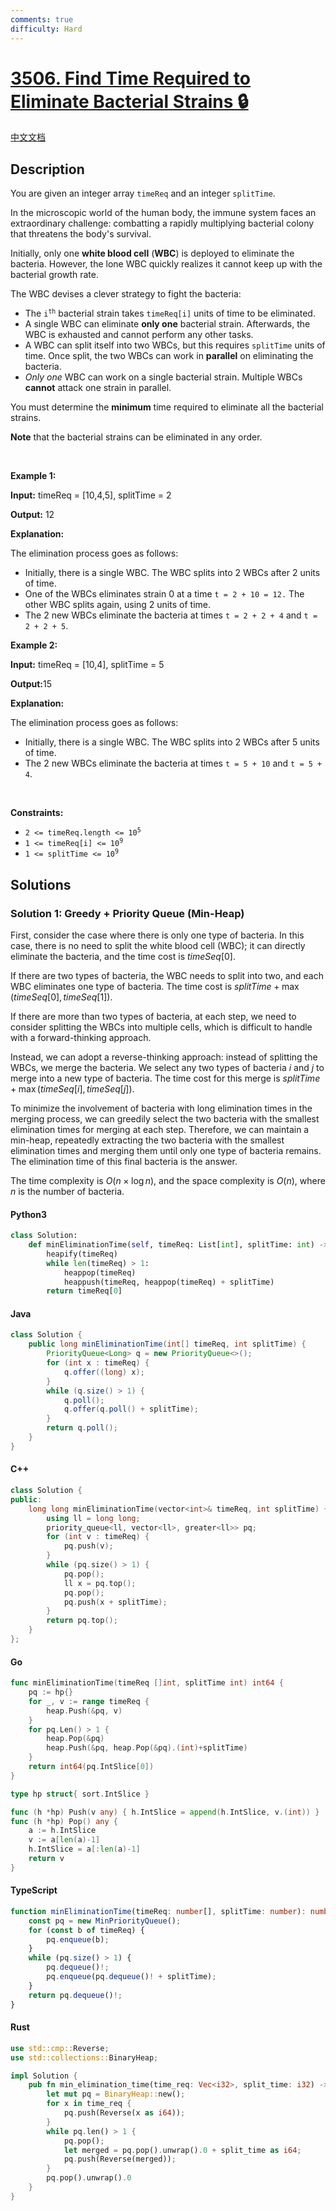 ```yaml
---
comments: true
difficulty: Hard
---
```


<!-- problem:start -->

# [3506. Find Time Required to Eliminate Bacterial Strains 🔒](https://leetcode.com/problems/find-time-required-to-eliminate-bacterial-strains)

[中文文档](/solution/3500-3599/3506.Find%20Time%20Required%20to%20Eliminate%20Bacterial%20Strains/README.md)

## Description

<!-- description:start -->

<p>You are given an integer array <code>timeReq</code> and an integer <code>splitTime</code>.</p>

<p>In the microscopic world of the human body, the immune system faces an extraordinary challenge: combatting a rapidly multiplying bacterial colony that threatens the body&#39;s survival.</p>

<p>Initially, only one <strong>white blood cell</strong> (<strong>WBC</strong>) is deployed to eliminate the bacteria. However, the lone WBC quickly realizes it cannot keep up with the bacterial growth rate.</p>

<p>The WBC devises a clever strategy to fight the bacteria:</p>

<ul>
	<li>The <code>i<sup>th</sup></code> bacterial strain takes <code>timeReq[i]</code> units of time to be eliminated.</li>
	<li>A single WBC can eliminate <strong>only one</strong> bacterial strain. Afterwards, the WBC is exhausted and cannot perform any other tasks.</li>
	<li>A WBC can split itself into two WBCs, but this requires <code>splitTime</code> units of time. Once split, the two WBCs can work in <strong>parallel</strong> on eliminating the bacteria.</li>
	<li><em>Only one</em> WBC can work on a single bacterial strain. Multiple WBCs <strong>cannot</strong> attack one strain in parallel.</li>
</ul>

<p>You must determine the <strong>minimum</strong> time required to eliminate all the bacterial strains.</p>

<p><strong>Note</strong> that the bacterial strains can be eliminated in any order.</p>

<p>&nbsp;</p>
<p><strong class="example">Example 1:</strong></p>

<div class="example-block">
<p><strong>Input:</strong> <span class="example-io">timeReq = [10,4,5], splitTime = 2</span></p>

<p><strong>Output:</strong> <span class="example-io">12</span></p>

<p><strong>Explanation:</strong></p>

<p>The elimination process goes as follows:</p>

<ul>
	<li>Initially, there is a single WBC. The WBC splits into 2 WBCs after 2 units of time.</li>
	<li>One of the WBCs eliminates strain 0 at a time <code>t = 2 + 10 = 12.</code> The other WBC splits again, using 2 units of time.</li>
	<li>The 2 new WBCs eliminate the bacteria at times <code>t = 2 + 2 + 4</code> and <code>t = 2 + 2 + 5</code>.</li>
</ul>
</div>

<p><strong class="example">Example 2:</strong></p>

<div class="example-block">
<p><strong>Input:</strong> <span class="example-io">timeReq = [10,4], splitTime = 5</span></p>

<p><strong>Output:</strong>15</p>

<p><strong>Explanation:</strong></p>

<p>The elimination process goes as follows:</p>

<ul>
	<li>Initially, there is a single WBC. The WBC splits into 2 WBCs after 5 units of time.</li>
	<li>The 2 new WBCs eliminate the bacteria at times <code>t = 5 + 10</code> and <code>t = 5 + 4</code>.</li>
</ul>
</div>

<p>&nbsp;</p>
<p><strong>Constraints:</strong></p>

<ul>
	<li><code>2 &lt;= timeReq.length &lt;= 10<sup>5</sup></code></li>
	<li><code>1 &lt;= timeReq[i] &lt;= 10<sup>9</sup></code></li>
	<li><code>1 &lt;= splitTime &lt;= 10<sup>9</sup></code></li>
</ul>

<!-- description:end -->

## Solutions

<!-- solution:start -->

### Solution 1: Greedy + Priority Queue (Min-Heap)

First, consider the case where there is only one type of bacteria. In this case, there is no need to split the white blood cell (WBC); it can directly eliminate the bacteria, and the time cost is $\textit{timeSeq}[0]$.

If there are two types of bacteria, the WBC needs to split into two, and each WBC eliminates one type of bacteria. The time cost is $\textit{splitTime} + \max(\textit{timeSeq}[0], \textit{timeSeq}[1])$.

If there are more than two types of bacteria, at each step, we need to consider splitting the WBCs into multiple cells, which is difficult to handle with a forward-thinking approach.

Instead, we can adopt a reverse-thinking approach: instead of splitting the WBCs, we merge the bacteria. We select any two types of bacteria $i$ and $j$ to merge into a new type of bacteria. The time cost for this merge is $\textit{splitTime} + \max(\textit{timeSeq}[i], \textit{timeSeq}[j])$.

To minimize the involvement of bacteria with long elimination times in the merging process, we can greedily select the two bacteria with the smallest elimination times for merging at each step. Therefore, we can maintain a min-heap, repeatedly extracting the two bacteria with the smallest elimination times and merging them until only one type of bacteria remains. The elimination time of this final bacteria is the answer.

The time complexity is $O(n \times \log n)$, and the space complexity is $O(n)$, where $n$ is the number of bacteria.

<!-- tabs:start -->

#### Python3

```python
class Solution:
    def minEliminationTime(self, timeReq: List[int], splitTime: int) -> int:
        heapify(timeReq)
        while len(timeReq) > 1:
            heappop(timeReq)
            heappush(timeReq, heappop(timeReq) + splitTime)
        return timeReq[0]
```

#### Java

```java
class Solution {
    public long minEliminationTime(int[] timeReq, int splitTime) {
        PriorityQueue<Long> q = new PriorityQueue<>();
        for (int x : timeReq) {
            q.offer((long) x);
        }
        while (q.size() > 1) {
            q.poll();
            q.offer(q.poll() + splitTime);
        }
        return q.poll();
    }
}
```

#### C++

```cpp
class Solution {
public:
    long long minEliminationTime(vector<int>& timeReq, int splitTime) {
        using ll = long long;
        priority_queue<ll, vector<ll>, greater<ll>> pq;
        for (int v : timeReq) {
            pq.push(v);
        }
        while (pq.size() > 1) {
            pq.pop();
            ll x = pq.top();
            pq.pop();
            pq.push(x + splitTime);
        }
        return pq.top();
    }
};
```

#### Go

```go
func minEliminationTime(timeReq []int, splitTime int) int64 {
	pq := hp{}
	for _, v := range timeReq {
		heap.Push(&pq, v)
	}
	for pq.Len() > 1 {
		heap.Pop(&pq)
		heap.Push(&pq, heap.Pop(&pq).(int)+splitTime)
	}
	return int64(pq.IntSlice[0])
}

type hp struct{ sort.IntSlice }

func (h *hp) Push(v any) { h.IntSlice = append(h.IntSlice, v.(int)) }
func (h *hp) Pop() any {
	a := h.IntSlice
	v := a[len(a)-1]
	h.IntSlice = a[:len(a)-1]
	return v
}
```

#### TypeScript

```ts
function minEliminationTime(timeReq: number[], splitTime: number): number {
    const pq = new MinPriorityQueue();
    for (const b of timeReq) {
        pq.enqueue(b);
    }
    while (pq.size() > 1) {
        pq.dequeue()!;
        pq.enqueue(pq.dequeue()! + splitTime);
    }
    return pq.dequeue()!;
}
```

#### Rust

```rust
use std::cmp::Reverse;
use std::collections::BinaryHeap;

impl Solution {
    pub fn min_elimination_time(time_req: Vec<i32>, split_time: i32) -> i64 {
        let mut pq = BinaryHeap::new();
        for x in time_req {
            pq.push(Reverse(x as i64));
        }
        while pq.len() > 1 {
            pq.pop();
            let merged = pq.pop().unwrap().0 + split_time as i64;
            pq.push(Reverse(merged));
        }
        pq.pop().unwrap().0
    }
}
```

<!-- tabs:end -->

<!-- solution:end -->

<!-- problem:end -->
